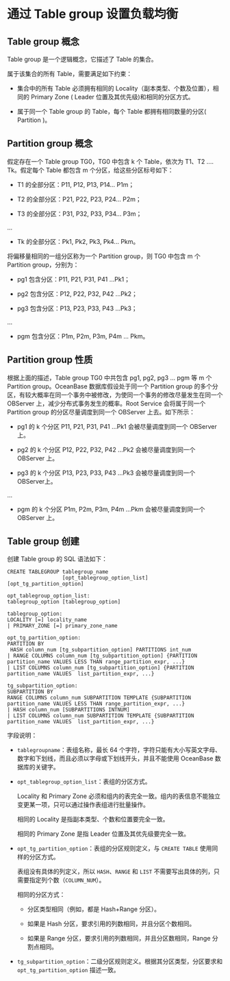 # 通过 Table group 设置负载均衡

## Table group 概念

Table group 是一个逻辑概念，它描述了 Table 的集合。

属于该集合的所有 Table，需要满足如下约束：

* 集合中的所有 Table 必须拥有相同的 Locality（副本类型、个数及位置），相同的 Primary Zone ( Leader 位置及其优先级)和相同的分区方式。

* 属于同一个 Table group 的 Table，每个 Table 都拥有相同数量的分区( Partition )。

## Partition group 概念

假定存在一个 Table group TG0，TG0 中包含 k 个 Table，依次为 T1、T2 .... Tk。假定每个 Table 都包含 m 个分区，给这些分区标号如下：

* T1 的全部分区：P11, P12, P13, P14... P1m；

* T2 的全部分区：P21, P22, P23, P24... P2m；

* T3 的全部分区：P31, P32, P33, P34... P3m；

...

* Tk 的全部分区：Pk1, Pk2, Pk3, Pk4... Pkm。

将偏移量相同的一组分区称为一个 Partition group，则 TG0 中包含 m 个 Partition group，分别为：

* pg1 包含分区：P11, P21, P31, P41 ...Pk1；

* pg2 包含分区：P12, P22, P32, P42 ...Pk2；

* pg3 包含分区：P13, P23, P33, P43 ...Pk3；

...

* pgm 包含分区：P1m, P2m, P3m, P4m ... Pkm。

## Partition group 性质

根据上面的描述，Table group TG0 中共包含 pg1, pg2, pg3 ... pgm 等 m 个 Partition group。OceanBase 数据库假设处于同一个 Partition group 的多个分区，有较大概率在同一个事务中被修改，为使同一个事务的修改尽量发生在同一个 OBServer 上，减少分布式事务发生的概率。Root Service 会将属于同一个 Partition group 的分区尽量调度到同一个 OBServer 上去。如下所示：

* pg1 的 k 个分区 P11, P21, P31, P41 ...Pk1 会被尽量调度到同一个 OBServer 上。

* pg2 的 k 个分区 P12, P22, P32, P42 ...Pk2 会被尽量调度到同一个 OBServer 上。

* pg3 的 k 个分区 P13, P23, P33, P43 ...Pk3 会被尽量调度到同一个 OBServer上。

...

* pgm 的 k 个分区 P1m, P2m, P3m, P4m ...Pkm 会被尽量调度到同一个 OBServer 上。

## Table group 创建

创建 Table group 的 SQL 语法如下：

```unknow
CREATE TABLEGROUP tablegroup_name 
                  [opt_tablegroup_option_list] [opt_tg_partition_option]

opt_tablegroup_option_list:
tablegroup_option [tablegroup_option]

tablegroup_option:
LOCALITY [=] locality_name
| PRIMARY_ZONE [=] primary_zone_name

opt_tg_partition_option:
PARTITION BY 
 HASH column_num [tg_subpartition_option] PARTITIONS int_num
| RANGE COLUMNS column_num [tg_subpartition_option] {PARTITION partition_name VALUES LESS THAN range_partition_expr, ...}
| LIST COLUMNS column_num [tg_subpartition_option] {PARTITION partition_name VALUES  list_partition_expr, ...}

tg_subpartition_option:
SUBPARTITION BY 
RANGE COLUMNS column_num SUBPARTITION TEMPLATE {SUBPARTITION partition_name VALUES LESS THAN range_partition_expr, ...}
| HASH column_num [SUBPARTITIONS INTNUM]
| LIST COLUMNS column_num SUBPARTITION TEMPLATE {SUBPARTITION partition_name VALUES  list_partition_expr, ...}
```

字段说明：

* `tablegroupname`：表组名称，最长 64 个字符，字符只能有大小写英文字母、数字和下划线，而且必须以字母或下划线开头，并且不能使用 OceanBase 数据库的关键字。

* `opt_tablegroup_option_list`：表组的分区方式。

  Locality 和 Primary Zone 必须和组内的表完全一致。组内的表信息不能独立变更某一项，只可以通过操作表组进行批量操作。

  相同的 Locality 是指副本类型、个数和位置要完全一致。

  相同的 Primary Zone 是指 Leader 位置及其优先级要完全一致。
  
* `opt_tg_partition_option`：表组的分区规则定义，与 `CREATE TABLE` 使用同样的分区方式。

  表组没有具体的列定义，所以 `HASH`、`RANGE` 和 `LIST` 不需要写出具体的列，只需要指定列个数（`COLUMN_NUM`）。

  相同的分区方式：
  * 分区类型相同（例如，都是 Hash+Range 分区）。

  * 如果是 Hash 分区，要求引用的列数相同，并且分区个数相同。

  * 如果是 Range 分区，要求引用的列数相同，并且分区数相同，Range 分割点相同。

* `tg_subpartition_option`：二级分区规则定义。根据其分区类型，分区要求和 `opt_tg_partition_option` 描述一致。
